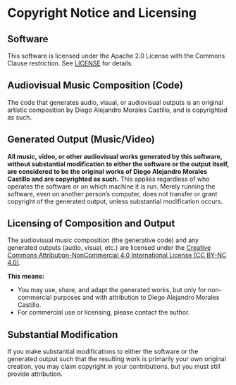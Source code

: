 # Copyright Notice and Licensing

## Software
This software is licensed under the Apache 2.0 License with the Commons Clause restriction. See [LICENSE](LICENSE) for details.

## Audiovisual Music Composition (Code)
The code that generates audio, visual, or audiovisual outputs is an original artistic composition by Diego Alejandro Morales Castillo, and is copyrighted as such.

## Generated Output (Music/Video)
**All music, video, or other audiovisual works generated by this software, without substantial modification to either the software or the output itself, are considered to be the original works of Diego Alejandro Morales Castillo and are copyrighted as such.**  This applies regardless of who operates the software or on which machine it is run. Merely running the software, even on another person’s computer, does not transfer or grant copyright of the generated output, unless substantial modification occurs.

## Licensing of Composition and Output
The audiovisual music composition (the generative code) and any generated outputs (audio, visual, etc.) are licensed under the [Creative Commons Attribution-NonCommercial 4.0 International License (CC BY-NC 4.0)](https://creativecommons.org/licenses/by-nc/4.0/).

**This means:**
- You may use, share, and adapt the generated works, but only for non-commercial purposes and with attribution to Diego Alejandro Morales Castillo.
- For commercial use or licensing, please contact the author.

## Substantial Modification
If you make substantial modifications to either the software or the generated output such that the resulting work is primarily your own original creation, you may claim copyright in your contributions, but you must still provide attribution.
